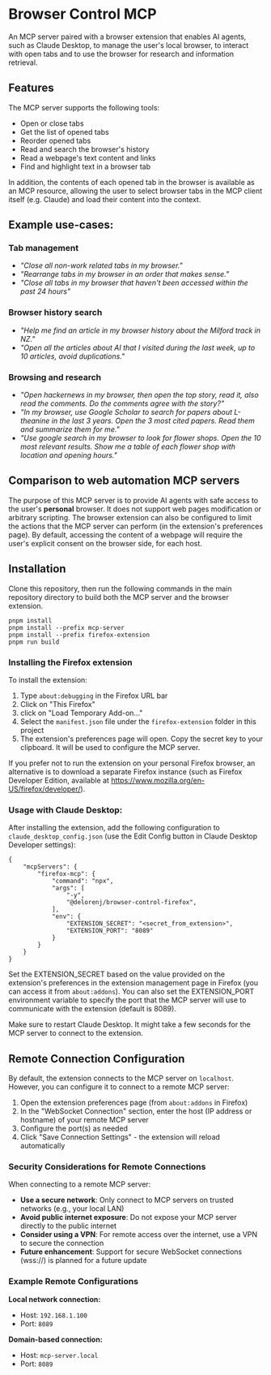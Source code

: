 # Browser Control MCP

An MCP server paired with a browser extension that enables AI agents, such as Claude Desktop, to manage the user's local browser, to interact with open tabs and to use the browser for research and information retrieval.

## Features

The MCP server supports the following tools:
- Open or close tabs
- Get the list of opened tabs
- Reorder opened tabs
- Read and search the browser's history
- Read a webpage's text content and links
- Find and highlight text in a browser tab

In addition, the contents of each opened tab in the browser is available as an MCP resource, allowing the user
to select browser tabs in the MCP client itself (e.g. Claude) and load their content into the context.

## Example use-cases:

### Tab management
- *"Close all non-work related tabs in my browser."*
- *"Rearrange tabs in my browser in an order that makes sense."*
- *"Close all tabs in my browser that haven't been accessed within the past 24 hours"*

### Browser history search
- *"Help me find an article in my browser history about the Milford track in NZ."*
- *"Open all the articles about AI that I visited during the last week, up to 10 articles, avoid duplications."*

### Browsing and research 
- *"Open hackernews in my browser, then open the top story, read it, also read the comments. Do the comments agree with the story?"*
- *"In my browser, use Google Scholar to search for papers about L-theanine in the last 3 years. Open the 3 most cited papers. Read them and summarize them for me."*
- *"Use google search in my browser to look for flower shops. Open the 10 most relevant results. Show me a table of each flower shop with location and opening hours."*

## Comparison to web automation MCP servers

The purpose of this MCP server is to provide AI agents with safe access to the user's **personal** browser. It does not support web pages modification or arbitrary scripting. The browser extension can also be configured to limit the actions that the MCP server can perform (in the extension's preferences page). By default, accessing the content of a webpage will require the user's explicit consent on the browser side, for each host.

## Installation

Clone this repository, then run the following commands in the main repository directory to build both the MCP server and the browser extension.
```
pnpm install
pnpm install --prefix mcp-server
pnpm install --prefix firefox-extension
pnpm run build
```

### Installing the Firefox extension

To install the extension:

1. Type `about:debugging` in the Firefox URL bar
2. Click on "This Firefox"
3. click on "Load Temporary Add-on..."
4. Select the `manifest.json` file under the `firefox-extension` folder in this project
5. The extension's preferences page will open. Copy the secret key to your clipboard. It will be used to configure the MCP server.

If you prefer not to run the extension on your personal Firefox browser, an alternative is to download a separate Firefox instance (such as Firefox Developer Edition, available at https://www.mozilla.org/en-US/firefox/developer/).


### Usage with Claude Desktop:

After installing the extension, add the following configuration to `claude_desktop_config.json` (use the Edit Config button in Claude Desktop Developer settings):
```
{
    "mcpServers": {
        "firefox-mcp": {
            "command": "npx",
            "args": [
                "-y",
                "@delorenj/browser-control-firefox",
            ],
            "env": {
                "EXTENSION_SECRET": "<secret_from_extension>",
                "EXTENSION_PORT": "8089"
            }
        }
    }
}
```

Set the EXTENSION_SECRET based on the value provided on the extension's preferences in the extension management page in Firefox (you can access it from `about:addons`). You can also set the EXTENSION_PORT environment variable to specify the port that the MCP server will use to communicate with the extension (default is 8089).

Make sure to restart Claude Desktop. It might take a few seconds for the MCP server to connect to the extension.

## Remote Connection Configuration

By default, the extension connects to the MCP server on `localhost`. However, you can configure it to connect to a remote MCP server:

1. Open the extension preferences page (from `about:addons` in Firefox)
2. In the "WebSocket Connection" section, enter the host (IP address or hostname) of your remote MCP server
3. Configure the port(s) as needed
4. Click "Save Connection Settings" - the extension will reload automatically

### Security Considerations for Remote Connections

When connecting to a remote MCP server:

- **Use a secure network**: Only connect to MCP servers on trusted networks (e.g., your local LAN)
- **Avoid public internet exposure**: Do not expose your MCP server directly to the public internet
- **Consider using a VPN**: For remote access over the internet, use a VPN to secure the connection
- **Future enhancement**: Support for secure WebSocket connections (wss://) is planned for a future update

### Example Remote Configurations

**Local network connection:**
- Host: `192.168.1.100`
- Port: `8089`

**Domain-based connection:**
- Host: `mcp-server.local`
- Port: `8089`

